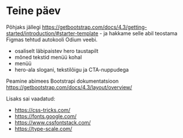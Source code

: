 # Teine päev

Põhjaks jällegi https://getbootstrap.com/docs/4.3/getting-started/introduction/#starter-template - ja hakkame selle abil teostama Figmas tehtud autokooli Odium veebi.

* osaliselt läbipaistev hero taustapilt
* mõned tekstid menüü kohal
* menüü
* hero-ala slogani, tekstilõigu ja CTA-nuppudega

Peamine abimees Bootstrapi dokumentatsioon https://getbootstrap.com/docs/4.3/layout/overview/

Lisaks sai vaadatud:

* https://css-tricks.com/
* https://fonts.google.com/
* https://www.cssfontstack.com/
* https://type-scale.com/
